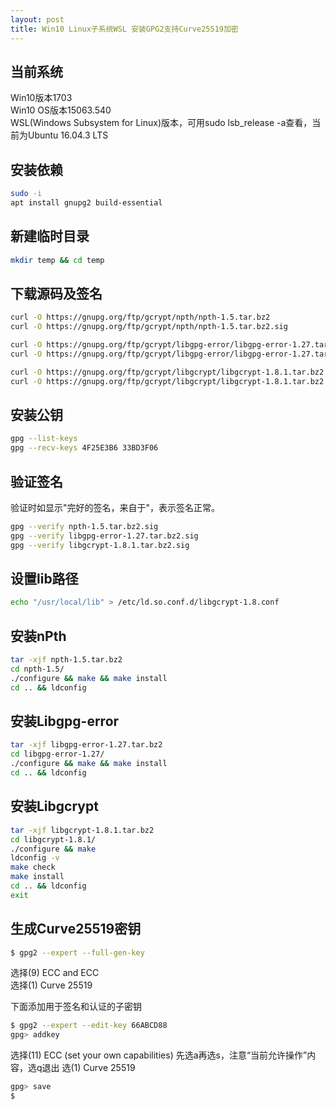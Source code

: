 ```yaml
---
layout: post
title: Win10 Linux子系统WSL 安装GPG2支持Curve25519加密
---
```


## 当前系统

Win10版本1703  
Win10 OS版本15063.540  
WSL(Windows Subsystem for Linux)版本，可用sudo lsb_release -a查看，当前为Ubuntu 16.04.3 LTS

## 安装依赖
```bash
sudo -i
apt install gnupg2 build-essential
```

## 新建临时目录
```bash
mkdir temp && cd temp
```

## 下载源码及签名
```bash
curl -O https://gnupg.org/ftp/gcrypt/npth/npth-1.5.tar.bz2
curl -O https://gnupg.org/ftp/gcrypt/npth/npth-1.5.tar.bz2.sig

curl -O https://gnupg.org/ftp/gcrypt/libgpg-error/libgpg-error-1.27.tar.bz2
curl -O https://gnupg.org/ftp/gcrypt/libgpg-error/libgpg-error-1.27.tar.bz2.sig

curl -O https://gnupg.org/ftp/gcrypt/libgcrypt/libgcrypt-1.8.1.tar.bz2
curl -O https://gnupg.org/ftp/gcrypt/libgcrypt/libgcrypt-1.8.1.tar.bz2.sig
```

## 安装公钥
```bash
gpg --list-keys
gpg --recv-keys 4F25E3B6 33BD3F06
```

## 验证签名
验证时如显示"完好的签名，来自于"，表示签名正常。  
```bash
gpg --verify npth-1.5.tar.bz2.sig
gpg --verify libgpg-error-1.27.tar.bz2.sig
gpg --verify libgcrypt-1.8.1.tar.bz2.sig
```

## 设置lib路径
```bash
echo "/usr/local/lib" > /etc/ld.so.conf.d/libgcrypt-1.8.conf
```

## 安装nPth
```bash
tar -xjf npth-1.5.tar.bz2
cd npth-1.5/
./configure && make && make install
cd .. && ldconfig
```

## 安装Libgpg-error
```bash
tar -xjf libgpg-error-1.27.tar.bz2
cd libgpg-error-1.27/
./configure && make && make install
cd .. && ldconfig
```

## 安装Libgcrypt
```bash
tar -xjf libgcrypt-1.8.1.tar.bz2
cd libgcrypt-1.8.1/
./configure && make
ldconfig -v
make check
make install
cd .. && ldconfig
exit
```

## 生成Curve25519密钥
```bash
$ gpg2 --expert --full-gen-key
```
选择(9) ECC and ECC  
选择(1) Curve 25519

下面添加用于签名和认证的子密钥
```bash
$ gpg2 --expert --edit-key 66ABCD88
gpg> addkey
```
选择(11) ECC (set your own capabilities)
先选a再选s，注意“当前允许操作”内容，选q退出
选(1) Curve 25519

```bash
gpg> save
$
```

